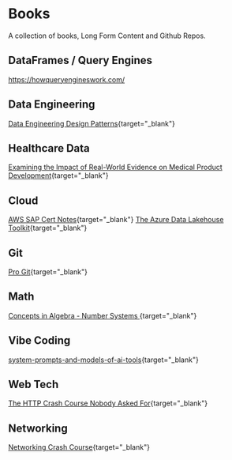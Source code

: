 # Books

A collection of books, Long Form Content and Github Repos.

## DataFrames / Query Engines
https://howqueryengineswork.com/

## Data Engineering
[Data Engineering Design Patterns](https://www.google.com/books/edition/Data_Engineering_Design_Patterns/MjFWEQAAQBAJ?hl=en&gbpv=1&pg=PT1&printsec=frontcover){target="_blank"}

## Healthcare Data
[Examining the Impact of Real-World Evidence on Medical Product Development](https://nap.nationalacademies.org/read/25352/chapter/1#v){target="_blank"}

##

## Cloud
[AWS SAP Cert Notes](https://adavoudi.info/aws-sap/){target="_blank"}
[The Azure Data Lakehouse Toolkit](https://www.amazon.com/Azure-Data-Lakehouse-Toolkit-Lakehouses/dp/1484282329){target="_blank"}


## Git 
[Pro Git](https://git-scm.com/book/en/v2){target="_blank"}

## Math
[Concepts in Algebra - Number Systems ](https://online.math.uh.edu/Math2303-unpaid/){target="_blank"}

## Vibe Coding
[system-prompts-and-models-of-ai-tools](https://github.com/x1xhlol/system-prompts-and-models-of-ai-tools/tree/main){target="_blank"}

## Web Tech
[The HTTP Crash Course Nobody Asked For](https://fasterthanli.me/articles/the-http-crash-course-nobody-asked-for){target="_blank"}

## Networking
[Networking Crash Course](https://infracourse.cloud/lectures/2024-01-10-networking-crash-course.pdf){target="_blank"}

